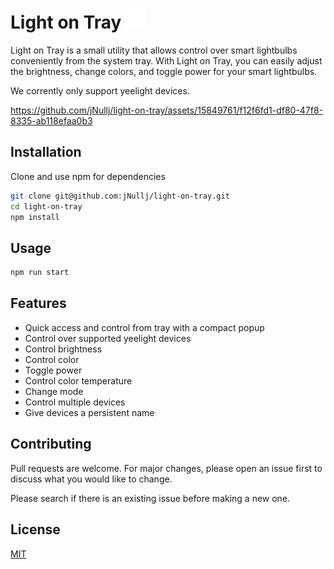 # Light on Tray ![Lightbulb icon](/src/assets/tray-icons/icon32.png)

Light on Tray is a small utility that allows control over smart lightbulbs conveniently from the system tray. With Light on Tray, you can easily adjust the brightness, change colors, and toggle power for your smart lightbulbs.

We corrently only support yeelight devices.

https://github.com/jNullj/light-on-tray/assets/15849761/f12f6fd1-df80-47f8-8335-ab118efaa0b3

## Installation

Clone and use npm for dependencies

```bash
git clone git@github.com:jNullj/light-on-tray.git
cd light-on-tray
npm install
```

## Usage

```bash
npm run start
```

## Features

- Quick access and control from tray with a compact popup
- Control over supported yeelight devices
- Control brightness
- Control color
- Toggle power
- Control color temperature
- Change mode
- Control multiple devices
- Give devices a persistent name

## Contributing

Pull requests are welcome. For major changes, please open an issue first
to discuss what you would like to change.

Please search if there is an existing issue before making a new one.

## License

[MIT](/LICENSE)
